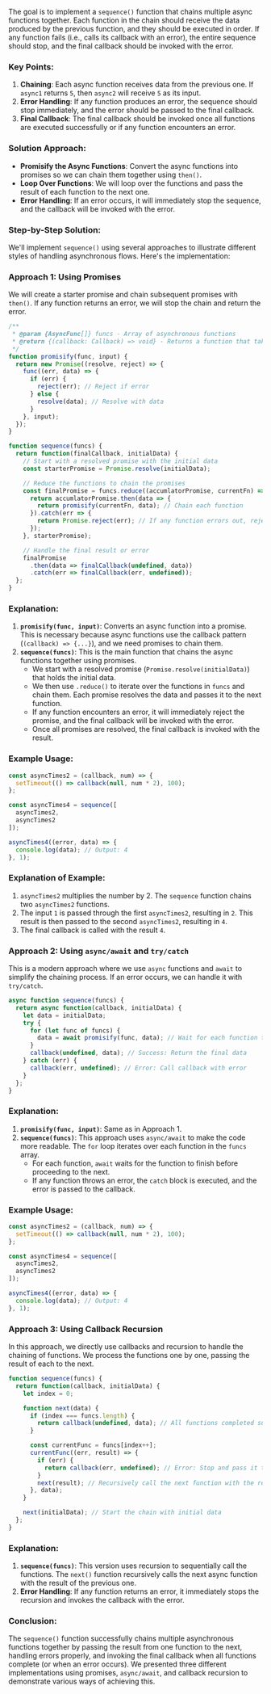 The goal is to implement a `sequence()` function that chains multiple async functions together. Each function in the chain should receive the data produced by the previous function, and they should be executed in order. If any function fails (i.e., calls its callback with an error), the entire sequence should stop, and the final callback should be invoked with the error.

### Key Points:
1. **Chaining**: Each async function receives data from the previous one. If `async1` returns `5`, then `async2` will receive `5` as its input.
2. **Error Handling**: If any function produces an error, the sequence should stop immediately, and the error should be passed to the final callback.
3. **Final Callback**: The final callback should be invoked once all functions are executed successfully or if any function encounters an error.

### Solution Approach:
- **Promisify the Async Functions**: Convert the async functions into promises so we can chain them together using `then()`.
- **Loop Over Functions**: We will loop over the functions and pass the result of each function to the next one.
- **Error Handling**: If an error occurs, it will immediately stop the sequence, and the callback will be invoked with the error.

### Step-by-Step Solution:

We'll implement `sequence()` using several approaches to illustrate different styles of handling asynchronous flows. Here's the implementation:

### Approach 1: Using Promises
We will create a starter promise and chain subsequent promises with `then()`. If any function returns an error, we will stop the chain and return the error.

```javascript
/**
 * @param {AsyncFunc[]} funcs - Array of asynchronous functions
 * @return {(callback: Callback) => void} - Returns a function that takes a final callback
 */
function promisify(func, input) {
  return new Promise((resolve, reject) => {
    func((err, data) => {
      if (err) {
        reject(err); // Reject if error
      } else {
        resolve(data); // Resolve with data
      }
    }, input);
  });
}

function sequence(funcs) {
  return function(finalCallback, initialData) {
    // Start with a resolved promise with the initial data
    const starterPromise = Promise.resolve(initialData);

    // Reduce the functions to chain the promises
    const finalPromise = funcs.reduce((accumlatorPromise, currentFn) => {
      return accumlatorPromise.then(data => {
        return promisify(currentFn, data); // Chain each function
      }).catch(err => {
        return Promise.reject(err); // If any function errors out, reject
      });
    }, starterPromise);

    // Handle the final result or error
    finalPromise
      .then(data => finalCallback(undefined, data))
      .catch(err => finalCallback(err, undefined));
  };
}
```

### Explanation:
1. **`promisify(func, input)`**: Converts an async function into a promise. This is necessary because async functions use the callback pattern (`(callback) => {...}`), and we need promises to chain them.
2. **`sequence(funcs)`**: This is the main function that chains the async functions together using promises.
   - We start with a resolved promise (`Promise.resolve(initialData)`) that holds the initial data.
   - We then use `.reduce()` to iterate over the functions in `funcs` and chain them. Each promise resolves the data and passes it to the next function.
   - If any function encounters an error, it will immediately reject the promise, and the final callback will be invoked with the error.
   - Once all promises are resolved, the final callback is invoked with the result.

### Example Usage:

```javascript
const asyncTimes2 = (callback, num) => {
  setTimeout(() => callback(null, num * 2), 100);
};

const asyncTimes4 = sequence([
  asyncTimes2,
  asyncTimes2
]);

asyncTimes4((error, data) => {
  console.log(data); // Output: 4
}, 1);
```

### Explanation of Example:
1. `asyncTimes2` multiplies the number by 2. The `sequence` function chains two `asyncTimes2` functions.
2. The input `1` is passed through the first `asyncTimes2`, resulting in `2`. This result is then passed to the second `asyncTimes2`, resulting in `4`.
3. The final callback is called with the result `4`.

### Approach 2: Using `async/await` and `try/catch`
This is a modern approach where we use `async` functions and `await` to simplify the chaining process. If an error occurs, we can handle it with `try/catch`.

```javascript
async function sequence(funcs) {
  return async function(callback, initialData) {
    let data = initialData;
    try {
      for (let func of funcs) {
        data = await promisify(func, data); // Wait for each function to complete
      }
      callback(undefined, data); // Success: Return the final data
    } catch (err) {
      callback(err, undefined); // Error: Call callback with error
    }
  };
}
```

### Explanation:
1. **`promisify(func, input)`**: Same as in Approach 1.
2. **`sequence(funcs)`**: This approach uses `async/await` to make the code more readable. The `for` loop iterates over each function in the `funcs` array.
   - For each function, `await` waits for the function to finish before proceeding to the next.
   - If any function throws an error, the `catch` block is executed, and the error is passed to the callback.

### Example Usage:

```javascript
const asyncTimes2 = (callback, num) => {
  setTimeout(() => callback(null, num * 2), 100);
};

const asyncTimes4 = sequence([
  asyncTimes2,
  asyncTimes2
]);

asyncTimes4((error, data) => {
  console.log(data); // Output: 4
}, 1);
```

### Approach 3: Using Callback Recursion
In this approach, we directly use callbacks and recursion to handle the chaining of functions. We process the functions one by one, passing the result of each to the next.

```javascript
function sequence(funcs) {
  return function(callback, initialData) {
    let index = 0;

    function next(data) {
      if (index === funcs.length) {
        return callback(undefined, data); // All functions completed successfully
      }

      const currentFunc = funcs[index++];
      currentFunc((err, result) => {
        if (err) {
          return callback(err, undefined); // Error: Stop and pass it to callback
        }
        next(result); // Recursively call the next function with the result
      }, data);
    }

    next(initialData); // Start the chain with initial data
  };
}
```

### Explanation:
1. **`sequence(funcs)`**: This version uses recursion to sequentially call the functions. The `next()` function recursively calls the next async function with the result of the previous one.
2. **Error Handling**: If any function returns an error, it immediately stops the recursion and invokes the callback with the error.

### Conclusion:
The `sequence()` function successfully chains multiple asynchronous functions together by passing the result from one function to the next, handling errors properly, and invoking the final callback when all functions complete (or when an error occurs). We presented three different implementations using promises, `async/await`, and callback recursion to demonstrate various ways of achieving this.